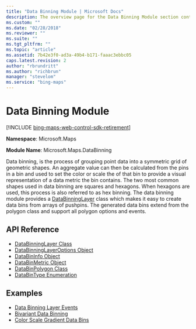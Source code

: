 ```yaml
---
title: "Data Binning Module | Microsoft Docs"
description: The overview page for the Data Binning Module section contains a description of Data Binning, the process of grouping point data into a symmetric gird of geometric shapes and provides links to API reference articles and code examples.
ms.custom: ""
ms.date: "02/28/2018"
ms.reviewer: ""
ms.suite: ""
ms.tgt_pltfrm: ""
ms.topic: "article"
ms.assetid: 7b42e3f0-ad3a-49b4-b171-faaac3ebbc05
caps.latest.revision: 2
author: "rbrundritt"
ms.author: "richbrun"
manager: "stevelom"
ms.service: "bing-maps"
---
```


# Data Binning Module

[!INCLUDE [bing-maps-web-control-sdk-retirement](../../includes/bing-maps-web-control-sdk-retirement.md)]

**Namespace**: Microsoft.Maps

**Module Name**: Microsoft.Maps.DataBinning

Data binning, is the process of grouping point data into a symmetric grid of geometric shapes. An aggregate value can then be calculated from the pins in a bin and used to set the color or scale the of that bin to provide a visual representation of a data metric the bin contains. The two most common shapes used in data binning are squares and hexagons. When hexagons are used, this process is also referred to as hex binning. The data binning module provides a [DataBinningLayer](databinninglayer-class.md) class which makes it easy to create data bins from arrays of pushpins. The generated data bins extend from the polygon class and support all polygon options and events.


## API Reference

* [DataBinningLayer Class](databinninglayer-class.md)
* [DataBinningLayerOptions Object](databinningoptions-object.md)
* [DataBinInfo Object](databininfo-object.md)
* [DataBinMetric Object](databinmetrics-object.md)
* [DataBinPolygon Class](databinpolygon-class.md)
* [DataBinType Enumeration](databintype-enumeration.md) 

## Examples

* [Data Binning Layer Events](../../map-control-concepts/data-binning-module-examples/data-binning-layer-events.md)
* [Bivariant Data Binning](../../map-control-concepts/data-binning-module-examples/bivariant-data-binning.md)
* [Color Scale Gradient Data Bins](../../map-control-concepts/data-binning-module-examples/color-scale-gradient-data-bins.md)
